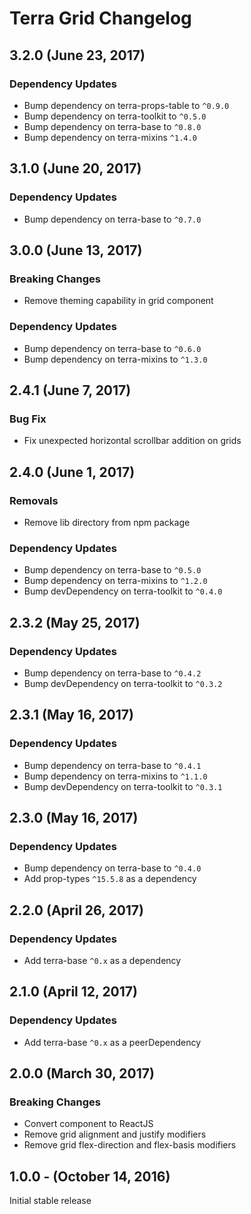 Terra Grid Changelog
====================

3.2.0 (June 23, 2017)
------------------
### Dependency Updates
* Bump dependency on terra-props-table to `^0.9.0`
* Bump dependency on terra-toolkit to `^0.5.0`
* Bump dependency on terra-base to `^0.8.0`
* Bump dependency on terra-mixins `^1.4.0`

3.1.0 (June 20, 2017)
------------------
### Dependency Updates
* Bump dependency on terra-base to `^0.7.0`

3.0.0 (June 13, 2017)
------------------
### Breaking Changes
* Remove theming capability in grid component

### Dependency Updates
* Bump dependency on terra-base to `^0.6.0`
* Bump dependency on terra-mixins to `^1.3.0`

2.4.1 (June 7, 2017)
------------------
### Bug Fix
* Fix unexpected horizontal scrollbar addition on grids

2.4.0 (June 1, 2017)
------------------
### Removals
* Remove lib directory from npm package

### Dependency Updates
* Bump dependency on terra-base to `^0.5.0`
* Bump dependency on terra-mixins to `^1.2.0`
* Bump devDependency on terra-toolkit to `^0.4.0`

2.3.2 (May 25, 2017)
------------------
### Dependency Updates
* Bump dependency on terra-base to `^0.4.2`
* Bump devDependency on terra-toolkit to `^0.3.2`

2.3.1 (May 16, 2017)
------------------
### Dependency Updates
* Bump dependency on terra-base to `^0.4.1`
* Bump dependency on terra-mixins to `^1.1.0`
* Bump devDependency on terra-toolkit to `^0.3.1`

2.3.0 (May 16, 2017)
------------------
### Dependency Updates
* Bump dependency on terra-base to `^0.4.0`
* Add prop-types `^15.5.8` as a dependency

2.2.0 (April 26, 2017)
------------------
### Dependency Updates
* Add terra-base `^0.x` as a dependency

2.1.0 (April 12, 2017)
------------------
### Dependency Updates
* Add terra-base `^0.x` as a peerDependency

2.0.0 (March 30, 2017)
------------------
### Breaking Changes
* Convert component to ReactJS
* Remove grid alignment and justify modifiers
* Remove grid flex-direction and flex-basis modifiers

1.0.0 - (October 14, 2016)
------------------
Initial stable release
